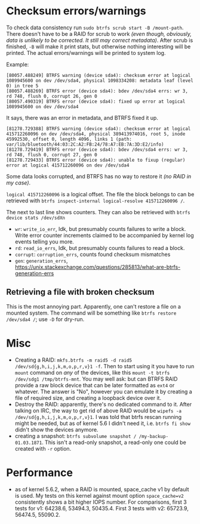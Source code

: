 # Checksum errors/warnings

To check data consistency run `sudo btrfs scrub start -B /mount-path`. There doesn't have to be a RAID for scrub to work *(even though, obviously, data is unlikely to be corrected. It still may correct metadata)*. After scrub is finished, `-B` will make it print stats, but otherwise nothing interesting will be printed. The actual errors/warnings will be printed to system log.

Example:

    [80057.488249] BTRFS warning (device sda4): checksum error at logical 1089945600 on dev /dev/sda4, physical 1098334208: metadata leaf (level 0) in tree 5
    [80057.488269] BTRFS error (device sda4): bdev /dev/sda4 errs: wr 3, rd 748, flush 0, corrupt 26, gen 0
    [80057.490319] BTRFS error (device sda4): fixed up error at logical 1089945600 on dev /dev/sda4

It says, there was an error in metadata, and BTRFS fixed it up.

    [81278.729388] BTRFS warning (device sda4): checksum error at logical 415712260096 on dev /dev/sda4, physical 389413974016, root 5, inode 45992530, offset 0, length 4096, links 1 (path: var/lib/bluetooth/44:03:2C:A2:FB:24/78:A7:EB:7A:3D:E2/info)
    [81278.729419] BTRFS error (device sda4): bdev /dev/sda4 errs: wr 3, rd 748, flush 0, corrupt 27, gen 0
    [81278.729433] BTRFS error (device sda4): unable to fixup (regular) error at logical 415712260096 on dev /dev/sda4

Some data looks corrupted, and BTRFS has no way to restore it *(no RAID in my case)*.

`logical 415712260096` is a logical offset. The file the block belongs to can be retrieved with `btrfs inspect-internal logical-resolve 415712260096 /`.

The next to last line shows counters. They can also be retrieved with `btrfs device stats /dev/sdXn`

* `wr`: `write_io_err`, Idk, but presumably counts failures to write a block. Write error counter increments claimed to be accompanied by kernel log events telling you more.
* `rd`: `read_io_errs`, Idk, but presumably counts failures to read a block.
* `corrupt`: `corruption_errs`, counts found checksum mismatches
* `gen`: `generation_errs`, https://unix.stackexchange.com/questions/285813/what-are-btrfs-generation-errs

## Retrieving a file with broken checksum

This is the most annoying part. Apparently, one can't restore a file on a mounted system. The command will be something like `btrfs restore /dev/sda4 /`; use `-D` for dry-run.

# Misc

* Creating a RAID: `mkfs.btrfs -m raid5 -d raid5 /dev/sd{g,h,i,j,k,m,o,p,r,v}1 -f`. Then to start using it you have to run `mount` command on *any* of the devices, like this `mount -t btrfs /dev/sdg1 /tmp/btrfs-mnt`.
    You may well ask: but can BTRFS RAID provide a raw block device that can be later formatted as `ext4` or whatever. The answer is "No", however you can emulate it by creating a file of required size, and creating a loopback device over it.
* Destroy the RAID: apparently, there's no dedicated command to it. After talking on IRC, the way to get rid of above RAID would be `wipefs -a /dev/sd{g,h,i,j,k,m,o,p,r,v}1`. I was told that btrfs rescan running might be needed, but as of kernel 5.6 I didn't need it, i.e. `btrfs fi show` didn't show the devices anymore.
* creating a snapshot: `btrfs subvolume snapshot / /my-backup-01.03.1871`. This isn't a read-only snapshot, a read-only one could be created with `-r` option.

# Performance

* as of kernel 5.6.2, when a RAID is mounted, space_cache v1 by default is used. My tests on this kernel against mount option `space_cache=v2` consistently shows a bit higher IOPS number. For comparisons, first 3 tests for v1: 64238.6, 53494.3, 50435.4. First 3 tests with v2: 65723.9, 56474.5, 55090.2.
